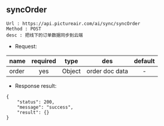 

syncOrder
---

```
Url : https://api.pictureair.com/ai/sync/syncOrder
Method : POST 
desc : 把线下的订单数据同步到云端
```

* Request:

|name|required|type|des|default|
| ------------- |:-------------:|:-------------:|:---------------------------------------:|:-------------:|
| order | yes | Object | order doc data | - |

* Response result:
```
{
    "status": 200,
    "message": "success",
    "result": {}
}
```
